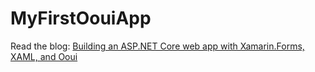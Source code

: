 # MyFirstOouiApp

Read the blog: [Building an ASP.NET Core web app with Xamarin.Forms, XAML, and Ooui](https://montemagno.com/building-a-xaml-xamarin-forms-asp-net-website/)
